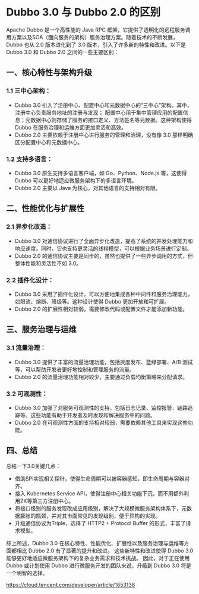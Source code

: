 # Dubbo 3.0 与 Dubbo 2.0 的区别

Apache Dubbo 是一个高性能的 Java RPC 框架，它提供了透明化的远程服务调用方案以及SOA（面向服务的架构）服务治理方案。随着技术的不断发展，Dubbo 也从 2.0 版本进化到了 3.0 版本，引入了许多新的特性和改进。以下是 Dubbo 3.0 和 Dubbo 2.0 之间的一些主要区别：

## 一、核心特性与架构升级

### 1.1 三中心架构：

* Dubbo 3.0 引入了注册中心、配置中心和元数据中心的“三中心”架构。其中，注册中心负责服务地址的注册与发现； 配置中心用于集中管理应用的配置信息；元数据中心则存储了服务的接口定义、方法签名等元数据。这种架构使得 Dubbo 在服务治理和运维方面更加灵活和高效。
* Dubbo 2.0 主要依赖于注册中心进行服务的管理和治理，没有像 3.0 那样明确区分配置中心和元数据中心。

### 1.2 支持多语言：

* Dubbo 3.0 原生支持多语言客户端，如 Go、Python、Node.js 等，这使得 Dubbo 可以更好地适应微服务架构下的多语言环境。
* Dubbo 2.0 主要以 Java 为核心，对其他语言的支持相对有限。

## 二、性能优化与扩展性

### 2.1 异步化改造：

* Dubbo 3.0 对通信协议进行了全面异步化改造，提高了系统的并发处理能力和响应速度。同时，它也支持更灵活的线程模型，可以根据业务场景进行定制。
* Dubbo 2.0 的通信协议主要是同步的，虽然也提供了一些异步调用的方式，但整体性能和灵活性不如 3.0。

### 2.2 插件化设计：

* Dubbo 3.0 采用了插件化设计，可以方便地集成各种中间件和服务治理能力，如限流、熔断、降级等。这种设计使得 Dubbo 更加开放和可扩展。
* Dubbo 2.0 的扩展性相对较弱，需要修改代码或配置文件才能添加新功能。

## 三、服务治理与运维

### 3.1 流量治理：

* Dubbo 3.0 提供了丰富的流量治理功能，包括灰度发布、蓝绿部署、A/B 测试等，可以帮助开发者更好地控制和管理服务的流量。
* Dubbo 2.0 的流量治理功能相对较少，主要通过负载均衡策略来分配请求。

### 3.2 可观测性：

* Dubbo 3.0 加强了对服务可观测性的支持，包括日志记录、监控报警、链路追踪等。这些功能有助于开发者及时发现和解决服务中的问题。
* Dubbo 2.0 在可观测性方面的支持相对较弱，需要依赖其他工具来实现这些功能。

## 四、总结
总结一下3.0关键几点：
* 借助SPI实现相关探针，使得生命周期可以被容器感知，即生命周期与容器对齐。
* 接入 Kubernetes Service API，使得注册中心相关功能下沉，而不用额外利用ZK等第三方注册中心。
* 将接口级别的服务发现改成应用级别，解决了大规模微服务架构体系下，元数据膨胀的瓶颈，并对其市面常见的发现级别，便于异构的实现。
* 升级通信协议为Triple，选择了 HTTP2 + Protocol Buffer 的形式，丰富了请求模型。

综上所述，Dubbo 3.0 在核心特性、性能优化、扩展性以及服务治理与运维等方面都相比 Dubbo 2.0 有了显著的提升和改进。
这些新特性和改进使得 Dubbo 3.0 能够更好地适应微服务架构下的复杂业务需求和技术挑战。
因此，对于正在使用 Dubbo 或计划使用 Dubbo 进行微服务开发的团队来说，升级到 Dubbo 3.0 将是一个明智的选择。



https://cloud.tencent.com/developer/article/1853138